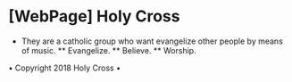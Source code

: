 # [WebPage] Holy Cross

* They are a catholic group who want evangelize other people by means of music.
** Evangelize.
** Believe.
** Worship.

• Copyright 2018 Holy Cross •